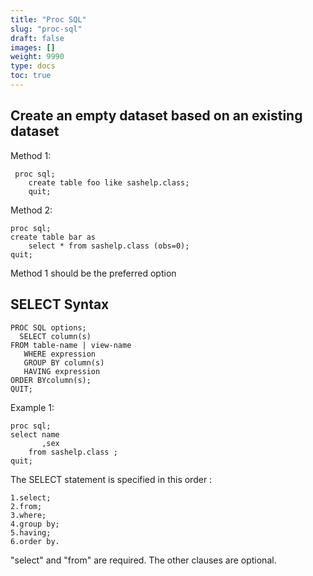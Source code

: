 ```yaml
---
title: "Proc SQL"
slug: "proc-sql"
draft: false
images: []
weight: 9990
type: docs
toc: true
---
```


## Create an empty dataset based on an existing dataset
Method 1:   

     proc sql;
        create table foo like sashelp.class;
        quit;

Method 2:

    proc sql;
    create table bar as 
        select * from sashelp.class (obs=0);
    quit;

Method 1 should be the preferred option

## SELECT Syntax
    PROC SQL options;
      SELECT column(s)
    FROM table-name | view-name
       WHERE expression
       GROUP BY column(s)
       HAVING expression
    ORDER BYcolumn(s);
    QUIT;

Example 1:

    proc sql;
    select name
           ,sex
        from sashelp.class ;
    quit;


The SELECT statement is specified in this order :

    1.select;
    2.from;
    3.where;
    4.group by;
    5.having;
    6.order by.

"select" and "from" are required. The other clauses are optional.




